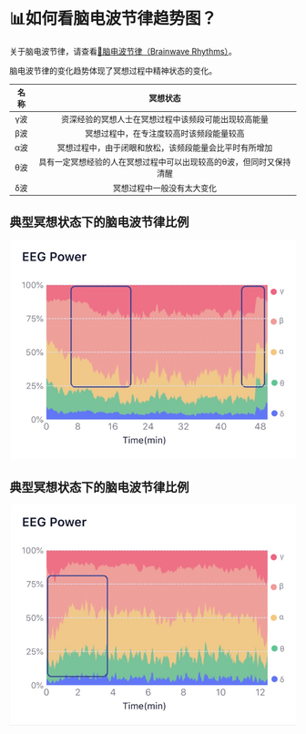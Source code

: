 
# 📊如何看脑电波节律趋势图？

关于脑电波节律，请查看[🔋脑电波节律（Brainwave Rhythms）](../名词解释/脑电波节律（Brainwave%20Rhythms）)。

脑电波节律的变化趋势体现了冥想过程中精神状态的变化。

| 名称 | 冥想状态 |
| :---: | :---: |
| γ波 | 资深经验的冥想人士在冥想过程中该频段可能出现较高能量 |
| β波 | 冥想过程中，在专注度较高时该频段能量较高 |
| α波 | 冥想过程中，由于闭眼和放松，该频段能量会比平时有所增加 |
| θ波 | 具有一定冥想经验的人在冥想过程中可以出现较高的θ波，但同时又保持清醒 |
| δ波 | 冥想过程中一般没有太大变化 |

## 典型冥想状态下的脑电波节律比例
![该被试3年冥想经验；随着进入冥想状态，β波比例和γ波比例逐渐增加；冥想结束后，β波和γ波快速恢复至冥想前状态](media/15971256507125.jpg)


## 典型冥想状态下的脑电波节律比例
![该被试几乎无冥想经验；闭眼放松时，α波比例增加，β波与γ波无明显变化趋势](media/15971256756259.jpg)
